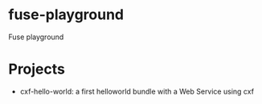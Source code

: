 fuse-playground
===============

Fuse playground

Projects
========

* cxf-hello-world: a first helloworld bundle with a Web Service using cxf
